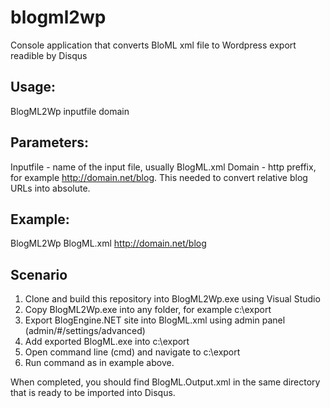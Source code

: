 # blogml2wp
Console application that converts BloML xml file to Wordpress export readible by Disqus

## Usage:
BlogML2Wp inputfile domain
## Parameters:
Inputfile - name of the input file, usually BlogML.xml
Domain - http preffix, for example http://domain.net/blog. This needed to convert relative blog URLs into absolute.
## Example:
BlogML2Wp BlogML.xml http://domain.net/blog
## Scenario
 1. Clone and build this repository into BlogML2Wp.exe using Visual Studio
 2. Copy BlogML2Wp.exe into any folder, for example c:\export
 3. Export BlogEngine.NET site into BlogML.xml using admin panel (admin/#/settings/advanced)
 4. Add exported BlogML.exe into c:\export
 5. Open command line (cmd) and navigate to c:\export
 6. Run command as in example above.
 
When completed, you should find BlogML.Output.xml in the same directory that is ready to be imported into Disqus.
